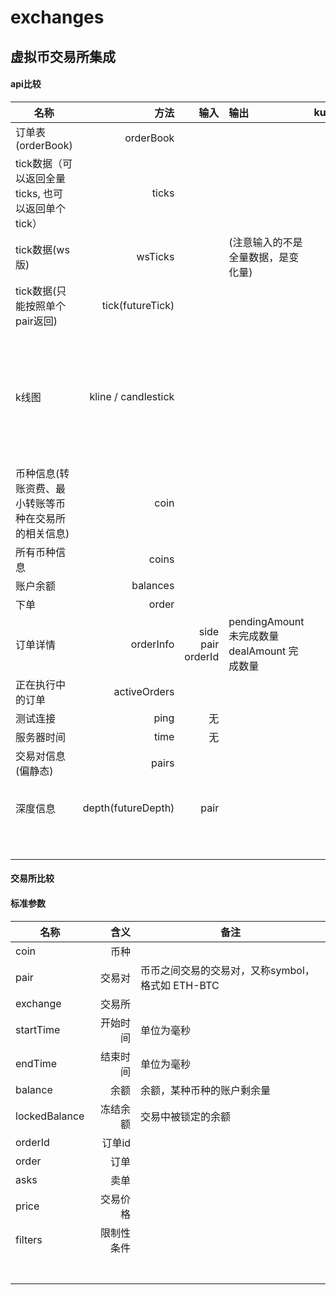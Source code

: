 # exchanges
## 虚拟币交易所集成

#### api比较
| 名称 | 方法  | 输入 | 输出 |kucoin  | [binance](https://github.com/binance-exchange/binance-official-api-docs/blob/master/rest-api.md) | [hitBTC](https://github.com/hitbtc-com/hitbtc-api/blob/master/APIv1.md) | [okex](https://github.com/okcoin-okex/OKEx.com-api-docs) | [bithumb](https://www.bithumb.com/u1/US127) |
| --------   | -----:  |-----:  |   :-----  |-----:  |  :----: | --------   | --------   | --------   |
| 订单表(orderBook) | orderBook |  || ✅ | ✅ ||  |  |
| tick数据（可以返回全量ticks, 也可以返回单个tick） | ticks |  |  | ✅ |✅||  | ✅ |
| tick数据(ws版) | wsTicks | | (注意输入的不是全量数据，是变化量) |  |✅|| |  |
| tick数据(只能按照单个pair返回) | tick(futureTick) | | |  ||| ✅ |  |
| k线图 | kline / candlestick |  |  | ✅ |✅  可选范围 1m  3m  5m  15m  30m  1h  2h  4h  6h  8h  12h  1d  3d  1w  1M||  |  |
| 币种信息(转账资费、最小转账等币种在交易所的相关信息) |coin |  |  | ✅ |||  |  |
| 所有币种信息 | coins |  | | ✅ |||  |  |
| 账户余额 | balances |  | | ✅ |||  |  |
| 下单 | order |  | | ✅ |||  |  |
| 订单详情 | orderInfo | side pair  orderId | pendingAmount  未完成数量dealAmount 完成数量 | ✅ |||  |  |
| 正在执行中的订单 | activeOrders |  |  | ✅ |✅||  |  |
| 测试连接 | ping | 无 | | |✅||  |  |
| 服务器时间 | time | 无 | | |✅||  |  |
| 交易对信息(偏静态) | pairs |  | | |✅||  |  |
| 深度信息 | depth(futureDepth) | pair | | |✅ limit 可选  5, 10, 20, 50, 100|| ✅ |  |
|  |  |  | | |||  |  |
|  |  |  | | |||  |  |
|  |  |  | | |||  |  |
|  |  |  | | |||  |  |
|  |  |  | | |||  |  |
|  |  |  | | |||  |  |

#### 交易所比较





#### 标准参数

| 名称 | 含义  | 备注  |
| --------   | -----:  | -----  |
| coin | 币种 |  |
| pair | 交易对 | 币币之间交易的交易对，又称symbol，格式如 ETH-BTC|
| exchange | 交易所 | |
| startTime| 开始时间| 单位为毫秒 |
| endTime| 结束时间| 单位为毫秒 |
| balance| 余额| 余额，某种币种的账户剩余量 |
| lockedBalance | 冻结余额 | 交易中被锁定的余额 |
| orderId | 订单id |  |
| order | 订单 |  |
| asks | 卖单 | |
| price | 交易价格 | |
| filters | 限制性条件 | |
|  |  | |
|  |  | |
|  |  | |
|  |  | |
|  |  | |
|  |  | |
|  |  | |

 